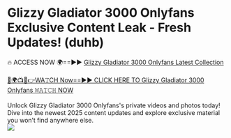 # Glizzy Gladiator 3000 Onlyfans Exclusive Content Leak - Fresh Updates! (duhb)

🔥 ACCESS NOW 🌍==►► <a href="https://tinyurl.com/kvy9nzfs" rel="nofollow">Glizzy Gladiator 3000 Onlyfans Latest Collection</a>
<br><br>
[🔴🌍📺📱👉WA𝚃CH Now==►► CLICK HERE TO Glizzy Gladiator 3000 Onlyfans 𝚆𝙰𝚃𝙲𝙷 NOW](https://tinyurl.com/kvy9nzfs)
<br><br>
Unlock Glizzy Gladiator 3000 Onlyfans's private videos and photos today! Dive into the newest 2025 content updates and explore exclusive material you won’t find anywhere else.
<br>
<a href="https://tinyurl.com/kvy9nzfs" rel="nofollow" data-target="animated-image.originalLink"><img src="https://camo.githubusercontent.com/8a4f000d20f83aca3bf7ec5f350d767afa0574a8a352519fd8cfa583a6f93a33/68747470733a2f2f692e696d6775722e636f6d2f644a486b345a712e676966" data-canonical-src="https://i.imgur.com/dJHk4Zq.gif" style="max-width: 100%; display: inline-block;" data-target="animated-image.originalImage"></a>
<br>
